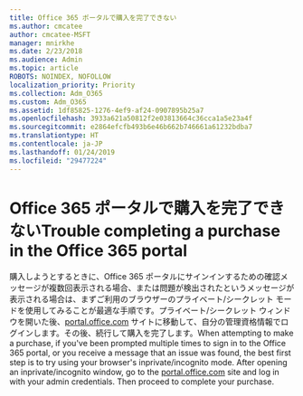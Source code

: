 ```yaml
---
title: Office 365 ポータルで購入を完了できない
ms.author: cmcatee
author: cmcatee-MSFT
manager: mnirkhe
ms.date: 2/23/2018
ms.audience: Admin
ms.topic: article
ROBOTS: NOINDEX, NOFOLLOW
localization_priority: Priority
ms.collection: Adm_O365
ms.custom: Adm_O365
ms.assetid: 1df85825-1276-4ef9-af24-0907895b25a7
ms.openlocfilehash: 3933a621a50812f2e03813664c36cca1a5e23a4f
ms.sourcegitcommit: e2864efcfb493b6e46b662b746661a61232bdba7
ms.translationtype: HT
ms.contentlocale: ja-JP
ms.lasthandoff: 01/24/2019
ms.locfileid: "29477224"
---
```

# <a name="trouble-completing-a-purchase-in-the-office-365-portal"></a><span data-ttu-id="e485a-102">Office 365 ポータルで購入を完了できない</span><span class="sxs-lookup"><span data-stu-id="e485a-102">Trouble completing a purchase in the Office 365 portal</span></span>

<span data-ttu-id="e485a-p101">購入しようとするときに、Office 365 ポータルにサインインするための確認メッセージが複数回表示される場合、または問題が検出されたというメッセージが表示される場合は、まずご利用のブラウザーのプライベート/シークレット モードを使用してみることが最適な手順です。プライベート/シークレット ウィンドウを開いた後、[portal.office.com](https://portal.office.com) サイトに移動して、自分の管理資格情報でログインします。その後、続行して購入を完了します。</span><span class="sxs-lookup"><span data-stu-id="e485a-p101">When attempting to make a purchase, if you've been prompted multiple times to sign in to the Office 365 portal, or you receive a message that an issue was found, the best first step is to try using your browser's inprivate/incognito mode. After opening an inprivate/incognito window, go to the [portal.office.com](https://portal.office.com) site and log in with your admin credentials. Then proceed to complete your purchase.</span></span> 
  


